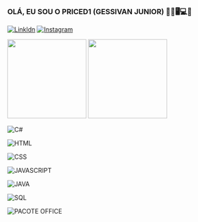 ### OLÁ, EU SOU O PRICED1 (GESSIVAN JUNIOR) 👦🏻🖥️💻📱
 [![Linkldn](https://img.shields.io/badge/LinkedIn-0077B5?style=for-the-badge&logo=linkedin&logoColor=white)](https://lin)     [![Instagram](https://img.shields.io/badge/Instagram-E4405F?style=for-the-badge&logo=instagram&logoColor=white)](https://instagram.com/priceddread1)

 <div>
    <img height="180em" src="https://github-readme-stats.vercel.app/api?username=priced1&show_icons=true&theme=tokyonight"/>
    <img height="180em" src="https://github-readme-stats.vercel.app/api/top-langs/?username=priced1&layout=compact&theme=tokyonight"/>
 </div>

![C#](https://img.shields.io/badge/C%23-239120?style=for-the-badge&logo=c-sharp&logoColor=white)

![HTML](https://img.shields.io/badge/HTML-239120?style=for-the-badge&logo=html5&logoColor=white)

![CSS](https://img.shields.io/badge/CSS-239120?&style=for-the-badge&logo=css3&logoColor=white)

![JAVASCRIPT](https://img.shields.io/badge/JavaScript-323330?style=for-the-badge&logo=javascript&logoColor=F7DF1E)

![JAVA](https://img.shields.io/badge/Java-ED8B00?style=for-the-badge&logo=openjdk&logoColor=white)

![SQL](https://img.shields.io/badge/Microsoft_SQL_Server-CC2927?style=for-the-badge&logo=microsoft-sql-server&logoColor=white)

![PACOTE OFFICE](https://img.shields.io/badge/Microsoft_Office-D83B01?style=for-the-badge&logo=microsoft-office&logoColor=white)
